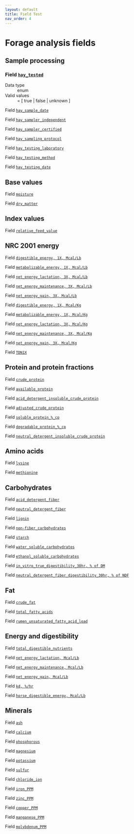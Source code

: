 ```yaml
---
layout: default
title: Field Test
nav_order: 4
---
```

# Forage analysis fields

## Sample processing

### Field [`hay_tested`]()

<dl>
  <dt>Data type</dt>
  <dd>enum</dd>
  <dt>Valid values</dt>
  <dd>= [ true | false | unknown ]</dd>
</dl>

Field [`hay_sample_date`]()

Field [`hay_sampler_independent`]()

Field [`hay_sampler_certified`]()

Field [`hay_sampling_protocol`]()

Field [`hay_testing_laboratory`]()

Field [`hay_testing_method`]()

Field [`hay_testing_date`]()

## Base values

Field [`moisture`]()

Field [`dry_matter`]()

## Index values

Field [`relative_feed_value`]()

## NRC 2001 energy

Field [`digestible_energy, 1X, Mcal/Lb`]()

Field [`metabolizable_energy, 1X, Mcal/Lb`]()

Field [`net_energy_lactation, 3X, Mcal/Lb`]()

Field [`net_energy_maintenance, 3X, Mcal/Lb`]()

Field [`net_energy_gain, 3X, Mcal/Lb`]()

Field [`digestible_energy, 1X, Mcal/Kg`]()

Field [`metabolizable_energy, 1X, Mcal/Kg`]()

Field [`net_energy_lactation, 3X, Mcal/Kg`]()

Field [`net_energy_maintenance, 3X, Mcal/Kg`]()

Field [`net_energy_gain, 3X, Mcal/Kg`]()

Field [`TDN1X`]()

## Protein and protein fractions

Field [`crude_protein`]()

Field [`available_protein`]()

Field [`acid_detergent_insoluble_crude_protein`]()

Field [`adjusted_crude_protein`]()

Field [`soluble_protein_%_cp`]()

Field [`degradable_protein_%_cp`]()

Field [`neutral_detergent_insoluble_crude_protein`]()

## Amino acids

Field [`lysine`]()

Field [`methionine`]()

## Carbohydrates

Field [`acid_detergent_fiber`]()

Field [`neutral_detergent_fiber`]()

Field [`lignin`]()

Field [`non-fiber_carbohydrates`]()

Field [`starch`]()

Field [`water_soluble_carbohydrates`]()

Field [`ethanol_soluble_carbohydrates`]()

Field [`in_vitro_true_digestibility_30hr, % of DM`]()

Field [`neutral_detergent_fiber_digestibility_30hr, % of NDF`]()

## Fat

Field [`crude_fat`]()

Field [`total_fatty_acids`]()

Field [`rumen_unsaturated_fatty_acid_load`]()

## Energy and digestibility

Field [`total_digestible_nutrients`]()

Field [`net_energy_lactation, Mcal/Lb`]()

Field [`net_energy_maintenance, Mcal/Lb`]()

Field [`net_energy_gain, Mcal/Lb`]()

Field [`kd, %/hr`]()

Field [`horse_digestible_energy, Mcal/Lb`]()

## Minerals

Field [`ash`]()

Field [`calcium`]()

Field [`phosphorous`]()

Field [`magnesium`]()

Field [`potassium`]()

Field [`sulfur`]()

Field [`chloride_ion`]()

Field [`iron_PPM`]()

Field [`zinc_PPM`]()

Field [`copper_PPM`]()

Field [`manganese_PPM`]()

Field [`molybdenum_PPM`]()
